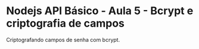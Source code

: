 # Nodejs API Básico - Aula 5 - Bcrypt e criptografia de campos
Criptografando campos de senha com bcrypt.